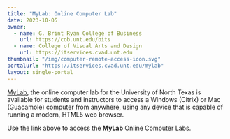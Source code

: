 ```yaml
---
title: "MyLab: Online Computer Lab"
date: 2023-10-05
owner:
  - name: G. Brint Ryan College of Business
    url: https://cob.unt.edu/bits
  - name: College of Visual Arts and Design
    url: https://itservices.cvad.unt.edu
thumbnail: "/img/computer-remote-access-icon.svg"
portalurl: "https://itservices.cvad.unt.edu/mylab"
layout: single-portal
---
```

[MyLab](https://mylab.unt.edu 'MyLab'), the online computer lab for the University of North Texas is available for students and instructors to access a Windows (Citrix) or Mac (Guacamole) computer from anywhere, using any device that is capable of running a modern, HTML5 web browser. 

Use the link above to access the **MyLab** Online Computer Labs.
